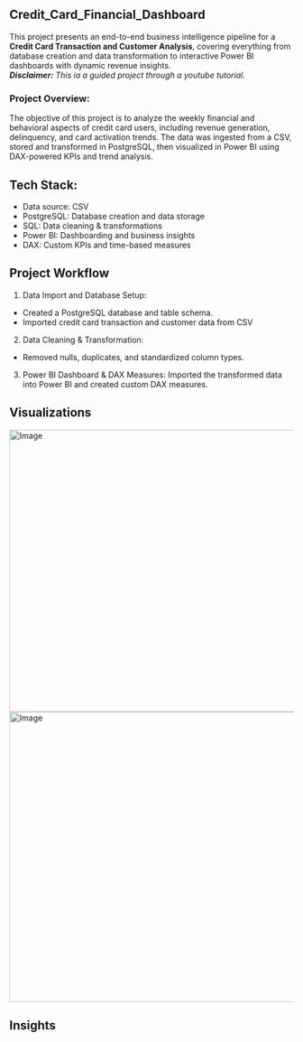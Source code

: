 ## Credit_Card_Financial_Dashboard
This project presents an end-to-end business intelligence pipeline for a **Credit Card Transaction and Customer Analysis**, covering everything from database creation and data transformation to interactive Power BI dashboards with dynamic revenue insights.  
**_Disclaimer:_** _This ia a guided project through a youtube tutorial._

### Project Overview:
The objective of this project is to analyze the weekly financial and behavioral aspects of credit card users, including revenue generation, delinquency, and card activation trends. The data was ingested from a CSV, stored and transformed in PostgreSQL, then visualized in Power BI using DAX-powered KPIs and trend analysis.

## Tech Stack:
- Data source: CSV
- PostgreSQL:	Database creation and data storage
- SQL:	Data cleaning & transformations
- Power BI:	Dashboarding and business insights
- DAX: Custom KPIs and time-based measures

## Project Workflow
1. Data Import and Database Setup: 
  - Created a PostgreSQL database and table schema.
  - Imported credit card transaction and customer data from CSV
2. Data Cleaning & Transformation: 
  - Removed nulls, duplicates, and standardized column types.
3. Power BI Dashboard & DAX Measures:
  Imported the transformed data into Power BI and created custom DAX measures.

## Visualizations
<img width="887" height="500" alt="Image" src="https://github.com/user-attachments/assets/5c255851-ae6d-4809-876d-59fbb6d6c2a1" />

<img width="885" height="514" alt="Image" src="https://github.com/user-attachments/assets/10304d2e-9b3d-44d9-a1c8-6f26dbb3feda" />

## Insights
